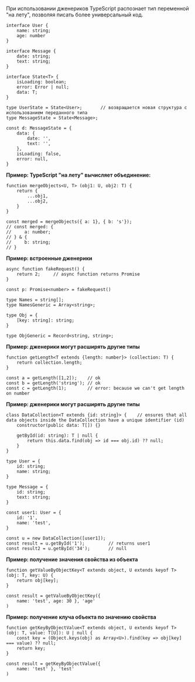 При использовании дженериков TypeScript распознает тип переменной "на лету", позволяя писать более универсальный код.

```
interface User {
    name: string;
    age: number
}

interface Message {
    date: string;
    text: string;
}

interface State<T> {
    isLoading: boolean;
    error: Error | null;
    data: T;
}

type UserState = State<User>;       // возвращается новая структура с использованием переданного типа
type MessageState = State<Message>;

const d: MessageState = {
    data: {
        date: '',
        text: '',
    },
    isLoading: false,
    error: null,
}
```

**Пример: TypeScript "на лету" вычисляет объединение:**
```
function mergeObjects<U, T> (obj1: U, obj2: T) {
    return {
        ...obj1,
        ...obj2,
    }
}

const merged = mergeObjects({ a: 1}, { b: 's'});
// const merged: {
//     a: number;
// } & {
//     b: string;
// }
```

**Пример: встроенные дженерики**
```
async function fakeRequest() {
    return 2;     // async function returns Promise
}

const p: Promise<number> = fakeRequest()

type Names = string[];
type NamesGeneric = Array<string>;

type Obj = {
    [key: string]: string;
}

type ObjGeneric = Record<string, string>;
```

**Пример: дженерики могут расширять другие типы**
```
function getLength<T extends {length: number}> (collection: T) {
    return collection.length;
}

const a = getLength([1,2]);    // ok
const b = getLength('string'); // ok
const c = getLength(1);        // error: because we can't get length on number
```

**Пример: дженерики могут расширять другие типы**
```
class DataCollection<T extends {id: string}> {    // ensures that all data objects inside the DataCollection have a unique identifier (id)
    constructor(public data: T[]) {}

    getById(id: string): T | null {
        return this.data.find(obj => id === obj.id) ?? null;
    } 
}

type User = {
    id: string;
    name: string;
}

type Message = {
    id: string;
    text: string;
}

const user1: User = {
    id: '1',
    name: 'test',
}

const u = new DataCollection([user1]);
const result = u.getById('1');         // returns user1
const result2 = u.getById('34');       // null

```

**Пример: получение значения свойства из объекта**
```
function getValueByObjectKey<T extends object, U extends keyof T> (obj: T, key: U) {
    return obj[key];
}

const result = getValueByObjectKey({
    name: 'test', age: 30 }, 'age'
)
```

**Пример: получение клуча объекта по значению свойства**
```
function getKeyByObjectValue<T extends object, U extends keyof T> (obj: T, value: T[U]): U | null {
    const key = (Object.keys(obj) as Array<U>).find(key => obj[key] === value) ?? null;
    return key;
}

const result = getKeyByObjectValue({
    name: 'test' }, 'test'
)
```

